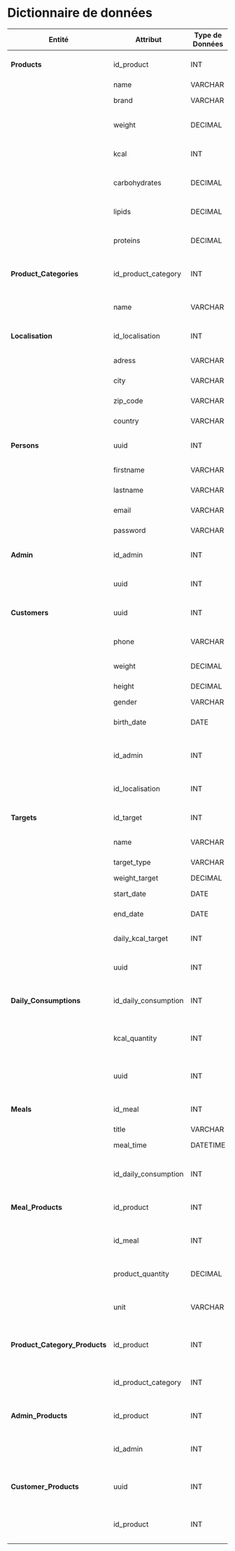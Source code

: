 # Dictionnaire de données

| Entité                   | Attribut             | Type de Données | Longueur | Contraintes                                  | Description                                                    | Exemple               |
|--------------------------|----------------------|-----------------|----------|----------------------------------------------|----------------------------------------------------------------|-----------------------|
| **Products**             | id_product           | INT             | -        | PRIMARY KEY                                  | Identifiant unique du produit.                                 | 1                     |
|                          | name                 | VARCHAR         | 255      | NOT NULL                                     | Nom du produit.                                                | Pomme                 |
|                          | brand                | VARCHAR         | 100      | -                                            | Marque du produit.                                             | Ferme Fraîche         |
|                          | weight               | DECIMAL         | 5,1      | -                                            | Poids du produit en grammes.                                   | 200.0                 |
|                          | kcal                 | INT             | -        | NOT NULL                                     | Valeur énergétique du produit en kcal.                         | 52                    |
|                          | carbohydrates        | DECIMAL         | 4,2      | -                                            | Quantité de glucides en grammes.                               | 14.0                  |
|                          | lipids               | DECIMAL         | 4,2      | -                                            | Quantité de lipides en grammes.                                | 0.2                   |
|                          | proteins             | DECIMAL         | 4,2      | -                                            | Quantité de protéines en grammes.                              | 0.3                   |
| **Product_Categories**   | id_product_category  | INT             | -        | PRIMARY KEY                                  | Identifiant unique de la catégorie de produit.                 | 1                     |
|                          | name                 | VARCHAR         | 50       | NOT NULL, UNIQUE                             | Nom de la catégorie de produit.                                | Fruits                |
| **Localisation**         | id_localisation      | INT             | -        | PRIMARY KEY                                  | Identifiant unique de la localisation.                         | 1                     |
|                          | adress               | VARCHAR         | 255      | NOT NULL                                     | Adresse de la localisation.                                    | 123 Rue Principale    |
|                          | city                 | VARCHAR         | 255      | NOT NULL                                     | Ville de la localisation.                                      | Paris                 |
|                          | zip_code             | VARCHAR         | 20       | -                                            | Code postal de la localisation.                                | 75001                 |
|                          | country              | VARCHAR         | 50       | NOT NULL                                     | Pays de la localisation.                                       | France                |
| **Persons**              | uuid                 | INT             | -        | PRIMARY KEY                                  | Identifiant unique de la personne.                             | 1                     |
|                          | firstname            | VARCHAR         | 100      | NOT NULL                                     | Prénom de la personne.                                         | Jean                  |
|                          | lastname             | VARCHAR         | 100      | NOT NULL                                     | Nom de famille de la personne.                                 | Dupont                |
|                          | email                | VARCHAR         | 255      | NOT NULL, UNIQUE                             | Adresse email de la personne.                                  | jean.dupont@mail.com  |
|                          | password             | VARCHAR         | 255      | NOT NULL                                     | Mot de passe de la personne.                                   | motdepasse            |
| **Admin**                | id_admin             | INT             | -        | PRIMARY KEY                                  | Identifiant unique de l'administrateur.                        | 1                     |
|                          | uuid                 | INT             | -        | NOT NULL, UNIQUE, FOREIGN KEY(uuid) REFERENCES Persons(uuid) | Référence à la personne administrateur.                        | 1                     |
| **Customers**            | uuid                 | INT             | -        | PRIMARY KEY                                  | Identifiant unique du client.                                  | 1                     |
|                          | phone                | VARCHAR         | 20       | UNIQUE                                       | Numéro de téléphone du client.                                 | 0123456789            |
|                          | weight               | DECIMAL         | 4,1      | NOT NULL                                     | Poids du client en kg.                                         | 70.0                  |
|                          | height               | DECIMAL         | 3,0      | NOT NULL                                     | Taille du client en cm.                                        | 175                   |
|                          | gender               | VARCHAR         | 10       | NOT NULL                                     | Genre du client.                                               | Homme                 |
|                          | birth_date           | DATE            | -        | NOT NULL                                     | Date de naissance du client.                                   | 1990-01-01            |
|                          | id_admin             | INT             | -        | FOREIGN KEY(id_admin) REFERENCES Admin(id_admin) | Référence à l'administrateur responsable du client.            | 1                     |
|                          | id_localisation      | INT             | -        | NOT NULL, FOREIGN KEY(id_localisation) REFERENCES Localisation(id_localisation) | Référence à la localisation du client.            | 1                     |
| **Targets**              | id_target            | INT             | -        | PRIMARY KEY                                  | Identifiant unique de l'objectif.                              | 1                     |
|                          | name                 | VARCHAR         | 100      | NOT NULL                                     | Nom de l'objectif.                                             | Perte de poids        |
|                          | target_type          | VARCHAR         | 50       | NOT NULL                                     | Type de l'objectif.                                            | Poids                 |
|                          | weight_target        | DECIMAL         | 4,1      | NOT NULL                                     | Poids cible.                                                   | 65.0                  |
|                          | start_date           | DATE            | -        | NOT NULL                                     | Date de début de l'objectif.                                   | 2023-01-01            |
|                          | end_date             | DATE            | -        | NOT NULL                                     | Date de fin de l'objectif.                                     | 2023-12-31            |
|                          | daily_kcal_target    | INT             | -        | -                                            | Objectif quotidien en kcal.                                    | 2000                  |
|                          | uuid                 | INT             | -        | NOT NULL, UNIQUE, FOREIGN KEY(uuid) REFERENCES Customers(uuid) | Référence au client ayant cet objectif.                        | 1                     |
| **Daily_Consumptions**   | id_daily_consumption | INT             | -        | PRIMARY KEY                                  | Identifiant unique de la consommation quotidienne.             | 1                     |
|                          | kcal_quantity        | INT             | -        | -                                            | Quantité de kcal consommées dans la journée.                   | 1800                  |
|                          | uuid                 | INT             | -        | NOT NULL, UNIQUE, FOREIGN KEY(uuid) REFERENCES Customers(uuid) | Référence au client ayant cette consommation.                  | 1                     |
| **Meals**                | id_meal              | INT             | -        | PRIMARY KEY                                  | Identifiant unique du repas.                                   | 1                     |
|                          | title                | VARCHAR         | 100      | -                                            | Titre du repas.                                                | Petit-déjeuner        |
|                          | meal_time            | DATETIME        | -        | NOT NULL                                     | Heure du repas.                                                | 2023-01-01 08:00:00   |
|                          | id_daily_consumption | INT             | -        | NOT NULL, FOREIGN KEY(id_daily_consumption) REFERENCES Daily_Consumptions(id_daily_consumption) | Référence à la consommation quotidienne liée au repas.         | 1                     |
| **Meal_Products**        | id_product           | INT             | -        | PRIMARY KEY(id_product, id_meal), FOREIGN KEY(id_product) REFERENCES Products(id_product) | Référence au produit dans le repas.                             | 1                     |
|                          | id_meal              | INT             | -        | PRIMARY KEY(id_product, id_meal), FOREIGN KEY(id_meal) REFERENCES Meals(id_meal) | Référence au repas contenant le produit.                        | 1                     |
|                          | product_quantity     | DECIMAL         | 5,1      | NOT NULL                                     | Quantité du produit dans le repas.                             | 100.0                 |
|                          | unit                 | VARCHAR         | 10       | -                                            | Unité de mesure de la quantité du produit.                     | g                     |
| **Product_Category_Products** | id_product      | INT             | -        | PRIMARY KEY(id_product, id_product_category), FOREIGN KEY(id_product) REFERENCES Products(id_product) | Référence au produit dans la catégorie.                        | 1                     |
|                          | id_product_category  | INT             | -        | PRIMARY KEY(id_product, id_product_category), FOREIGN KEY(id_product_category) REFERENCES Product_Categories(id_product_category) | Référence à la catégorie contenant le produit. | 1                     |
| **Admin_Products**       | id_product           | INT             | -        | PRIMARY KEY(id_product, id_admin), FOREIGN KEY(id_product) REFERENCES Products(id_product) | Référence au produit géré par l'administrateur.                | 1                     |
|                          | id_admin             | INT             | -        | PRIMARY KEY(id_product, id_admin), FOREIGN KEY(id_admin) REFERENCES Admin(id_admin) | Référence à l'administrateur gérant le produit.                | 1                     |
| **Customer_Products**    | uuid                 | INT             | -        | PRIMARY KEY(uuid, id_product), FOREIGN KEY(uuid) REFERENCES Customers(uuid) | Référence au client ayant consommé le produit.                 | 1                     |
|                          | id_product           | INT             | -        | PRIMARY KEY(uuid, id_product), FOREIGN KEY(id_product) REFERENCES Products(id_product) | Référence au produit consommé par le client.                  